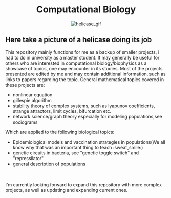 <h1 align="center">
 Computational Biology
</h1>

<div id="helicase" align="center">
  <img src="https://i0.wp.com/www.artofthecell.com/wp-content/uploads/2014/10/Art-of-the-Cell-RNA-Polymerase.gif?resize=500%2C281&ssl=1" alt="helicase_gif">
</div>

Here take a picture of a helicase doing its job
---
This repository mainly functions for me as a backup of smaller projects, i had to do in university as a master student. It may generally be useful for others who are interested in computational biology/biophysics as a showcase of topics, one may encounter in its studies. Most of the projects presented are edited by me and may contain additional information, such as links to papers regarding the topic. General mathematical topics covered in these projects are:
<ul>
 <li>nonlinear equation</li>
 <li>gillespie algorithm</li>
 <li>stability theory of complex systems, such as lyapunov coefficients, strange attractors, limit cycles, bifurcation etc. </li>
 <li>network science/graph theory especially for modeling populations,see sociograms</li>
 </ul>
Which are applied to the following biological topics:
<ul>
<li>Epidemiological models and vaccination strategies in populations(We all know why that was an important thing to teach :sweat_smile:)</li>
<li>genetic circuits in bacteria, see "genetic toggle switch" and "repressilator"</li>
<li>general description of populations</li>
</ul>
<br>
</br>
I'm currently looking forward to expand this repository with more complex projects, as well as updating and expanding current ones.

